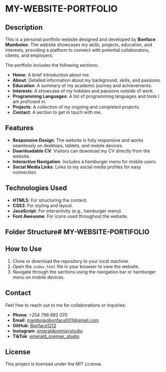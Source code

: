 # MY-WEBSITE-PORTFOLIO

## Description
This is a personal portfolio website designed and developed by **Bonface Mamboleo**. The website showcases my skills, projects, education, and interests, providing a platform to connect with potential collaborators, clients, and employers.

The portfolio includes the following sections:
- **Home**: A brief introduction about me.
- **About**: Detailed information about my background, skills, and passions.
- **Education**: A summary of my academic journey and achievements.
- **Interests**: A showcase of my hobbies and passions outside of work.
- **Programming Languages**: A list of programming languages and tools I am proficient in.
- **Projects**: A collection of my ongoing and completed projects.
- **Contact**: A section to get in touch with me.

## Features
- **Responsive Design**: The website is fully responsive and works seamlessly on desktops, tablets, and mobile devices.
- **Downloadable CV**: Visitors can download my CV directly from the website.
- **Interactive Navigation**: Includes a hamburger menu for mobile users.
- **Social Media Links**: Links to my social media profiles for easy connection.

## Technologies Used
- **HTML5**: For structuring the content.
- **CSS3**: For styling and layout.
- **JavaScript**: For interactivity (e.g., hamburger menu).
- **Font Awesome**: For icons used throughout the website.

## Folder Structure# MY-WEBSITE-PORTIFOLIO

## How to Use
1. Clone or download the repository to your local machine.
2. Open the `index.html` file in your browser to view the website.
3. Navigate through the sections using the navigation bar or hamburger menu on mobile devices.

## Contact
Feel free to reach out to me for collaborations or inquiries:
- **Phone**: +254 796 682 070
- **Email**: [mamboleobonface001@gmail.com](mailto:mamboleobonface001@gmail.com)
- **GitHub**: [Bonface1212](https://github.com/Bonface1212)
- **Instagram**: [emeraldpremierstudio](https://www.instagram.com/emeraldpremierstudio/)
- **TikTok**: [emerald_premier_studio](https://www.tiktok.com/@emerald_premier_studio?_t=ZM-8vFUWd12rbS&_r=1)

## License
This project is licensed under the MIT License.

